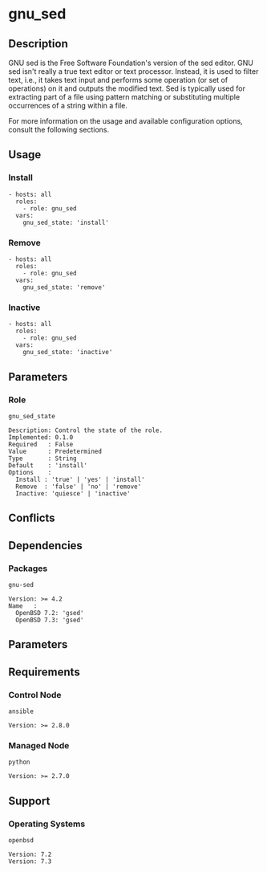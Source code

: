 # gnu_sed

## Description

GNU sed is the Free Software Foundation's version of the sed editor. GNU sed
isn't really a true text editor or text processor. Instead, it is used to filter
text, i.e., it takes text input and performs some operation (or set of
operations) on it and outputs the modified text. Sed is typically used for
extracting part of a file using pattern matching or substituting multiple
occurrences of a string within a file.

For more information on the usage and available configuration options,
consult the following sections.

## Usage

### Install

```
- hosts: all
  roles:
    - role: gnu_sed
  vars:
    gnu_sed_state: 'install'
```

### Remove

```
- hosts: all
  roles:
    - role: gnu_sed
  vars:
    gnu_sed_state: 'remove'
```

### Inactive

```
- hosts: all
  roles:
    - role: gnu_sed
  vars:
    gnu_sed_state: 'inactive'
```

## Parameters

### Role

`gnu_sed_state`

    Description: Control the state of the role.
    Implemented: 0.1.0
    Required   : False
    Value      : Predetermined
    Type       : String
    Default    : 'install'
    Options    :
      Install : 'true' | 'yes' | 'install'
      Remove  : 'false' | 'no' | 'remove'
      Inactive: 'quiesce' | 'inactive'

## Conflicts

## Dependencies

### Packages

`gnu-sed`

    Version: >= 4.2
    Name   :
      OpenBSD 7.2: 'gsed'
      OpenBSD 7.3: 'gsed'

## Parameters

## Requirements

### Control Node

`ansible`

    Version: >= 2.8.0

### Managed Node

`python`

    Version: >= 2.7.0

## Support

### Operating Systems

`openbsd`

    Version: 7.2
    Version: 7.3
